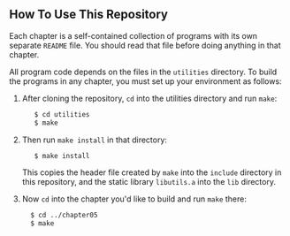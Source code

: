 
## How To Use This Repository

Each chapter is a self-contained collection of programs with its own separate
`README` file.  You should read that file before doing anything in that chapter.

All program code depends on the files in the `utilities` directory. To build
the programs in any chapter, you must set up your environment as follows:

1. After cloning the repository, `cd` into the utilities directory and run `make`:

   ```bash
      $ cd utilities
      $ make
   ```

1. Then run `make install` in that directory:

   ```bash
      $ make install
   ```
   This copies the header file created by `make` into the `include` directory in
   this repository, and the static library `libutils.a` into the `lib`
   directory.

1. Now `cd` into the chapter you'd like to build and run `make` there:

   ```bash
     $ cd ../chapter05
     $ make
   ```

